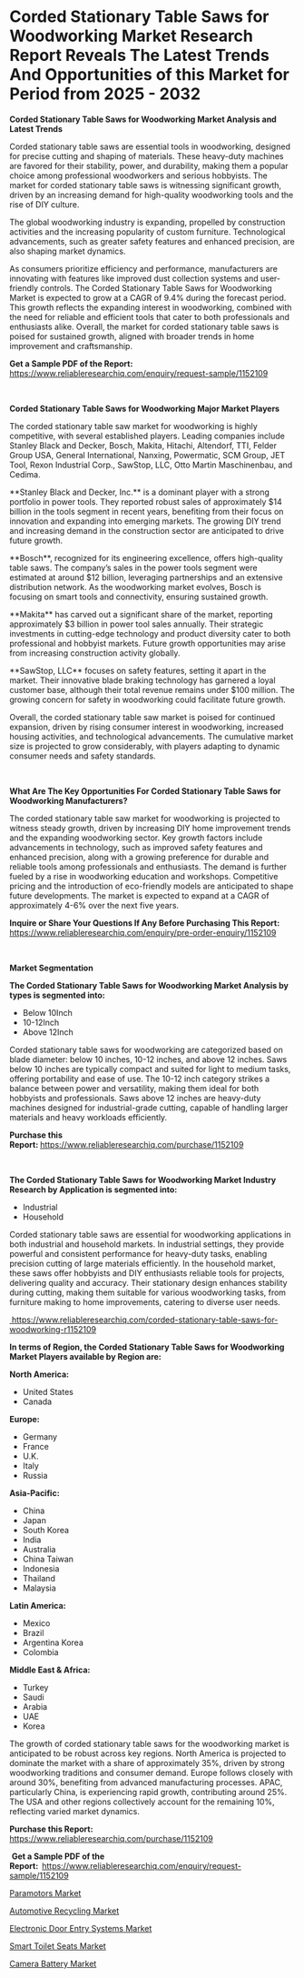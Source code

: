 <p><h1>Corded Stationary Table Saws for Woodworking Market Research Report Reveals The Latest Trends And Opportunities of this Market for Period from 2025 - 2032</h1></p><p><strong>Corded Stationary Table Saws for Woodworking Market Analysis and Latest Trends</strong></p>
<p><p>Corded stationary table saws are essential tools in woodworking, designed for precise cutting and shaping of materials. These heavy-duty machines are favored for their stability, power, and durability, making them a popular choice among professional woodworkers and serious hobbyists. The market for corded stationary table saws is witnessing significant growth, driven by an increasing demand for high-quality woodworking tools and the rise of DIY culture. </p><p>The global woodworking industry is expanding, propelled by construction activities and the increasing popularity of custom furniture. Technological advancements, such as greater safety features and enhanced precision, are also shaping market dynamics. </p><p>As consumers prioritize efficiency and performance, manufacturers are innovating with features like improved dust collection systems and user-friendly controls. The Corded Stationary Table Saws for Woodworking Market is expected to grow at a CAGR of 9.4% during the forecast period. This growth reflects the expanding interest in woodworking, combined with the need for reliable and efficient tools that cater to both professionals and enthusiasts alike. Overall, the market for corded stationary table saws is poised for sustained growth, aligned with broader trends in home improvement and craftsmanship.</p></p>
<p><strong>Get a Sample PDF of the Report:&nbsp;</strong> <a href="https://www.reliableresearchiq.com/enquiry/request-sample/1152109?utm_campaign=1159&utm_medium=2&utm_source=Github&utm_content=ia&utm_term=28022025&utm_id=corded-stationary-table-saws-for-woodworking">https://www.reliableresearchiq.com/enquiry/request-sample/1152109</a></p>
<p>&nbsp;</p>
<p><strong>Corded Stationary Table Saws for Woodworking Major Market Players</strong></p>
<p><p>The corded stationary table saw market for woodworking is highly competitive, with several established players. Leading companies include Stanley Black and Decker, Bosch, Makita, Hitachi, Altendorf, TTI, Felder Group USA, General International, Nanxing, Powermatic, SCM Group, JET Tool, Rexon Industrial Corp., SawStop, LLC, Otto Martin Maschinenbau, and Cedima.</p><p>**Stanley Black and Decker, Inc.** is a dominant player with a strong portfolio in power tools. They reported robust sales of approximately $14 billion in the tools segment in recent years, benefiting from their focus on innovation and expanding into emerging markets. The growing DIY trend and increasing demand in the construction sector are anticipated to drive future growth.</p><p>**Bosch**, recognized for its engineering excellence, offers high-quality table saws. The company’s sales in the power tools segment were estimated at around $12 billion, leveraging partnerships and an extensive distribution network. As the woodworking market evolves, Bosch is focusing on smart tools and connectivity, ensuring sustained growth.</p><p>**Makita** has carved out a significant share of the market, reporting approximately $3 billion in power tool sales annually. Their strategic investments in cutting-edge technology and product diversity cater to both professional and hobbyist markets. Future growth opportunities may arise from increasing construction activity globally.</p><p>**SawStop, LLC** focuses on safety features, setting it apart in the market. Their innovative blade braking technology has garnered a loyal customer base, although their total revenue remains under $100 million. The growing concern for safety in woodworking could facilitate future growth.</p><p>Overall, the corded stationary table saw market is poised for continued expansion, driven by rising consumer interest in woodworking, increased housing activities, and technological advancements. The cumulative market size is projected to grow considerably, with players adapting to dynamic consumer needs and safety standards.</p></p>
<p>&nbsp;</p>
<p><strong>What Are The Key Opportunities For Corded Stationary Table Saws for Woodworking Manufacturers?</strong></p>
<p><p>The corded stationary table saw market for woodworking is projected to witness steady growth, driven by increasing DIY home improvement trends and the expanding woodworking sector. Key growth factors include advancements in technology, such as improved safety features and enhanced precision, along with a growing preference for durable and reliable tools among professionals and enthusiasts. The demand is further fueled by a rise in woodworking education and workshops. Competitive pricing and the introduction of eco-friendly models are anticipated to shape future developments. The market is expected to expand at a CAGR of approximately 4-6% over the next five years.</p></p>
<p><strong>Inquire or Share Your Questions If Any Before Purchasing This Report:</strong> <a href="https://www.reliableresearchiq.com/enquiry/pre-order-enquiry/1152109?utm_campaign=1159&utm_medium=2&utm_source=Github&utm_content=ia&utm_term=28022025&utm_id=corded-stationary-table-saws-for-woodworking">https://www.reliableresearchiq.com/enquiry/pre-order-enquiry/1152109</a></p>
<p>&nbsp;</p>
<p><strong>Market Segmentation</strong></p>
<p><strong>The Corded Stationary Table Saws for Woodworking Market Analysis by types is segmented into:</strong></p>
<p><ul><li>Below 10Inch</li><li>10-12Inch</li><li>Above 12Inch</li></ul></p>
<p><p>Corded stationary table saws for woodworking are categorized based on blade diameter: below 10 inches, 10-12 inches, and above 12 inches. Saws below 10 inches are typically compact and suited for light to medium tasks, offering portability and ease of use. The 10-12 inch category strikes a balance between power and versatility, making them ideal for both hobbyists and professionals. Saws above 12 inches are heavy-duty machines designed for industrial-grade cutting, capable of handling larger materials and heavy workloads efficiently.</p></p>
<p><strong>Purchase this Report:&nbsp;</strong><a href="https://www.reliableresearchiq.com/purchase/1152109?utm_campaign=1159&utm_medium=2&utm_source=Github&utm_content=ia&utm_term=28022025&utm_id=corded-stationary-table-saws-for-woodworking">https://www.reliableresearchiq.com/purchase/1152109</a></p>
<p>&nbsp;</p>
<p><strong>The Corded Stationary Table Saws for Woodworking Market Industry Research by Application is segmented into:</strong></p>
<p><ul><li>Industrial</li><li>Household</li></ul></p>
<p><p>Corded stationary table saws are essential for woodworking applications in both industrial and household markets. In industrial settings, they provide powerful and consistent performance for heavy-duty tasks, enabling precision cutting of large materials efficiently. In the household market, these saws offer hobbyists and DIY enthusiasts reliable tools for projects, delivering quality and accuracy. Their stationary design enhances stability during cutting, making them suitable for various woodworking tasks, from furniture making to home improvements, catering to diverse user needs.</p></p>
<p><a href="https://www.reliableresearchiq.com/corded-stationary-table-saws-for-woodworking-r1152109?utm_campaign=1159&utm_medium=2&utm_source=Github&utm_content=ia&utm_term=28022025&utm_id=corded-stationary-table-saws-for-woodworking">&nbsp;https://www.reliableresearchiq.com/corded-stationary-table-saws-for-woodworking-r1152109</a></p>
<p><strong>In terms of Region, the Corded Stationary Table Saws for Woodworking Market Players available by Region are:</strong></p>
<p>
    <p> <strong> North America: </strong>
        <ul>
            <li>United States</li>
            <li>Canada</li>
        </ul>
        </p> 
    <p> <strong> Europe: </strong>
        <ul>
            <li>Germany</li>
            <li>France</li>
            <li>U.K.</li>
            <li>Italy</li>
            <li>Russia</li>
        </ul>
        </p> 
    <p> <strong> Asia-Pacific: </strong>
        <ul>
            <li>China</li>
            <li>Japan</li>
            <li>South Korea</li>
            <li>India</li>
            <li>Australia</li>
            <li>China Taiwan</li>
            <li>Indonesia</li>
            <li>Thailand</li>
            <li>Malaysia</li>
        </ul>
        </p> 
    <p> <strong> Latin America: </strong>
        <ul>
            <li>Mexico</li>
            <li>Brazil</li>
            <li>Argentina Korea</li>
            <li>Colombia</li>
        </ul>
        </p> 
    <p> <strong> Middle East & Africa: </strong>
        <ul>
            <li>Turkey</li>
            <li>Saudi</li>
            <li>Arabia</li>
            <li>UAE</li>
            <li>Korea</li>
        </ul>
    </p>
    </p>
<p><p>The growth of corded stationary table saws for the woodworking market is anticipated to be robust across key regions. North America is projected to dominate the market with a share of approximately 35%, driven by strong woodworking traditions and consumer demand. Europe follows closely with around 30%, benefiting from advanced manufacturing processes. APAC, particularly China, is experiencing rapid growth, contributing around 25%. The USA and other regions collectively account for the remaining 10%, reflecting varied market dynamics.</p></p>
<p><strong>Purchase this Report: </strong><a href="https://www.reliableresearchiq.com/purchase/1152109?utm_campaign=1159&utm_medium=2&utm_source=Github&utm_content=ia&utm_term=28022025&utm_id=corded-stationary-table-saws-for-woodworking">https://www.reliableresearchiq.com/purchase/1152109</a></p>
<p>&nbsp;<strong>Get a Sample PDF of the Report:&nbsp;&nbsp;</strong><a href="https://www.reliableresearchiq.com/enquiry/request-sample/1152109?utm_campaign=1159&utm_medium=2&utm_source=Github&utm_content=ia&utm_term=28022025&utm_id=corded-stationary-table-saws-for-woodworking">https://www.reliableresearchiq.com/enquiry/request-sample/1152109</a></p>
<p><strong></strong></p>
<p><p><a href="https://github.com/okornevonywx/Market-Research-Report-List-1/blob/main/paramotors-market.md?utm_campaign=1159&utm_medium=2&utm_source=Github&utm_content=ia&utm_term=28022025&utm_id=corded-stationary-table-saws-for-woodworking">Paramotors Market</a></p><p><a href="https://github.com/hervedeidadw/Market-Research-Report-List-1/blob/main/automotive-recycling-market.md?utm_campaign=1159&utm_medium=2&utm_source=Github&utm_content=ia&utm_term=28022025&utm_id=corded-stationary-table-saws-for-woodworking">Automotive Recycling Market</a></p><p><a href="https://github.com/duzcupetriv/Market-Research-Report-List-1/blob/main/electronic-door-entry-systems-market.md?utm_campaign=1159&utm_medium=2&utm_source=Github&utm_content=ia&utm_term=28022025&utm_id=corded-stationary-table-saws-for-woodworking">Electronic Door Entry Systems Market</a></p><p><a href="https://github.com/AKSHATREPORTPRIME/Market-Research-Report-List-7/blob/main/smart-toilet-seats-market.md?utm_campaign=1159&utm_medium=2&utm_source=Github&utm_content=ia&utm_term=28022025&utm_id=corded-stationary-table-saws-for-woodworking">Smart Toilet Seats Market</a></p><p><a href="https://github.com/nwogudimouix/Market-Research-Report-List-1/blob/main/camera-battery-market.md?utm_campaign=1159&utm_medium=2&utm_source=Github&utm_content=ia&utm_term=28022025&utm_id=corded-stationary-table-saws-for-woodworking">Camera Battery Market</a></p></p>